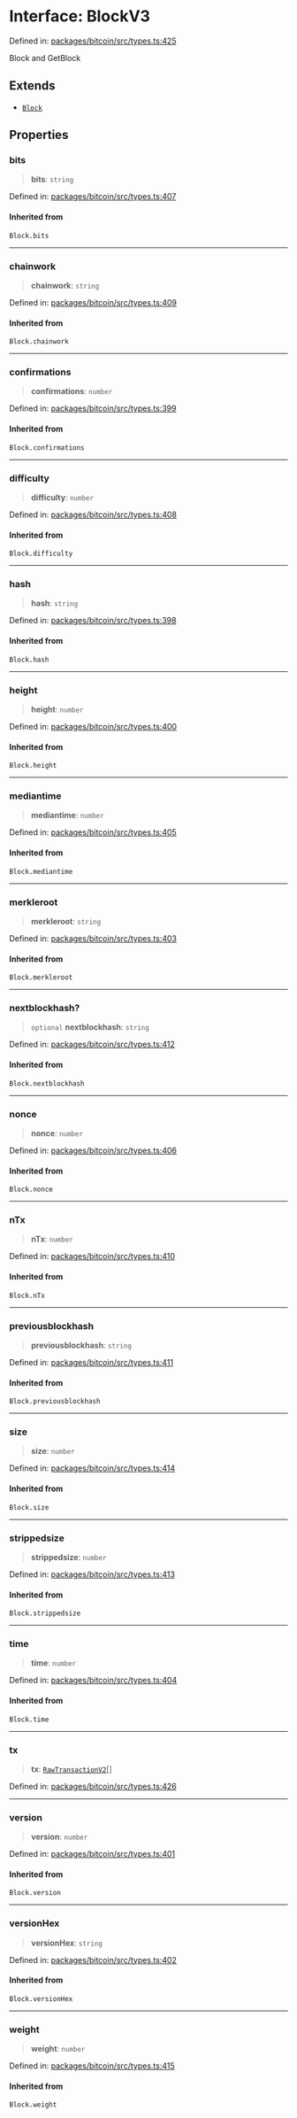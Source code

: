 # Interface: BlockV3

Defined in: [packages/bitcoin/src/types.ts:425](https://github.com/dcdpr/did-btcr2-js/blob/c82bc5c69016e1146a0c52c6e6b21621f5abd6d4/packages/bitcoin/src/types.ts#L425)

Block and GetBlock

## Extends

- [`Block`](../type-aliases/Block.md)

## Properties

### bits

> **bits**: `string`

Defined in: [packages/bitcoin/src/types.ts:407](https://github.com/dcdpr/did-btcr2-js/blob/c82bc5c69016e1146a0c52c6e6b21621f5abd6d4/packages/bitcoin/src/types.ts#L407)

#### Inherited from

`Block.bits`

***

### chainwork

> **chainwork**: `string`

Defined in: [packages/bitcoin/src/types.ts:409](https://github.com/dcdpr/did-btcr2-js/blob/c82bc5c69016e1146a0c52c6e6b21621f5abd6d4/packages/bitcoin/src/types.ts#L409)

#### Inherited from

`Block.chainwork`

***

### confirmations

> **confirmations**: `number`

Defined in: [packages/bitcoin/src/types.ts:399](https://github.com/dcdpr/did-btcr2-js/blob/c82bc5c69016e1146a0c52c6e6b21621f5abd6d4/packages/bitcoin/src/types.ts#L399)

#### Inherited from

`Block.confirmations`

***

### difficulty

> **difficulty**: `number`

Defined in: [packages/bitcoin/src/types.ts:408](https://github.com/dcdpr/did-btcr2-js/blob/c82bc5c69016e1146a0c52c6e6b21621f5abd6d4/packages/bitcoin/src/types.ts#L408)

#### Inherited from

`Block.difficulty`

***

### hash

> **hash**: `string`

Defined in: [packages/bitcoin/src/types.ts:398](https://github.com/dcdpr/did-btcr2-js/blob/c82bc5c69016e1146a0c52c6e6b21621f5abd6d4/packages/bitcoin/src/types.ts#L398)

#### Inherited from

`Block.hash`

***

### height

> **height**: `number`

Defined in: [packages/bitcoin/src/types.ts:400](https://github.com/dcdpr/did-btcr2-js/blob/c82bc5c69016e1146a0c52c6e6b21621f5abd6d4/packages/bitcoin/src/types.ts#L400)

#### Inherited from

`Block.height`

***

### mediantime

> **mediantime**: `number`

Defined in: [packages/bitcoin/src/types.ts:405](https://github.com/dcdpr/did-btcr2-js/blob/c82bc5c69016e1146a0c52c6e6b21621f5abd6d4/packages/bitcoin/src/types.ts#L405)

#### Inherited from

`Block.mediantime`

***

### merkleroot

> **merkleroot**: `string`

Defined in: [packages/bitcoin/src/types.ts:403](https://github.com/dcdpr/did-btcr2-js/blob/c82bc5c69016e1146a0c52c6e6b21621f5abd6d4/packages/bitcoin/src/types.ts#L403)

#### Inherited from

`Block.merkleroot`

***

### nextblockhash?

> `optional` **nextblockhash**: `string`

Defined in: [packages/bitcoin/src/types.ts:412](https://github.com/dcdpr/did-btcr2-js/blob/c82bc5c69016e1146a0c52c6e6b21621f5abd6d4/packages/bitcoin/src/types.ts#L412)

#### Inherited from

`Block.nextblockhash`

***

### nonce

> **nonce**: `number`

Defined in: [packages/bitcoin/src/types.ts:406](https://github.com/dcdpr/did-btcr2-js/blob/c82bc5c69016e1146a0c52c6e6b21621f5abd6d4/packages/bitcoin/src/types.ts#L406)

#### Inherited from

`Block.nonce`

***

### nTx

> **nTx**: `number`

Defined in: [packages/bitcoin/src/types.ts:410](https://github.com/dcdpr/did-btcr2-js/blob/c82bc5c69016e1146a0c52c6e6b21621f5abd6d4/packages/bitcoin/src/types.ts#L410)

#### Inherited from

`Block.nTx`

***

### previousblockhash

> **previousblockhash**: `string`

Defined in: [packages/bitcoin/src/types.ts:411](https://github.com/dcdpr/did-btcr2-js/blob/c82bc5c69016e1146a0c52c6e6b21621f5abd6d4/packages/bitcoin/src/types.ts#L411)

#### Inherited from

`Block.previousblockhash`

***

### size

> **size**: `number`

Defined in: [packages/bitcoin/src/types.ts:414](https://github.com/dcdpr/did-btcr2-js/blob/c82bc5c69016e1146a0c52c6e6b21621f5abd6d4/packages/bitcoin/src/types.ts#L414)

#### Inherited from

`Block.size`

***

### strippedsize

> **strippedsize**: `number`

Defined in: [packages/bitcoin/src/types.ts:413](https://github.com/dcdpr/did-btcr2-js/blob/c82bc5c69016e1146a0c52c6e6b21621f5abd6d4/packages/bitcoin/src/types.ts#L413)

#### Inherited from

`Block.strippedsize`

***

### time

> **time**: `number`

Defined in: [packages/bitcoin/src/types.ts:404](https://github.com/dcdpr/did-btcr2-js/blob/c82bc5c69016e1146a0c52c6e6b21621f5abd6d4/packages/bitcoin/src/types.ts#L404)

#### Inherited from

`Block.time`

***

### tx

> **tx**: [`RawTransactionV2`](RawTransactionV2.md)[]

Defined in: [packages/bitcoin/src/types.ts:426](https://github.com/dcdpr/did-btcr2-js/blob/c82bc5c69016e1146a0c52c6e6b21621f5abd6d4/packages/bitcoin/src/types.ts#L426)

***

### version

> **version**: `number`

Defined in: [packages/bitcoin/src/types.ts:401](https://github.com/dcdpr/did-btcr2-js/blob/c82bc5c69016e1146a0c52c6e6b21621f5abd6d4/packages/bitcoin/src/types.ts#L401)

#### Inherited from

`Block.version`

***

### versionHex

> **versionHex**: `string`

Defined in: [packages/bitcoin/src/types.ts:402](https://github.com/dcdpr/did-btcr2-js/blob/c82bc5c69016e1146a0c52c6e6b21621f5abd6d4/packages/bitcoin/src/types.ts#L402)

#### Inherited from

`Block.versionHex`

***

### weight

> **weight**: `number`

Defined in: [packages/bitcoin/src/types.ts:415](https://github.com/dcdpr/did-btcr2-js/blob/c82bc5c69016e1146a0c52c6e6b21621f5abd6d4/packages/bitcoin/src/types.ts#L415)

#### Inherited from

`Block.weight`
